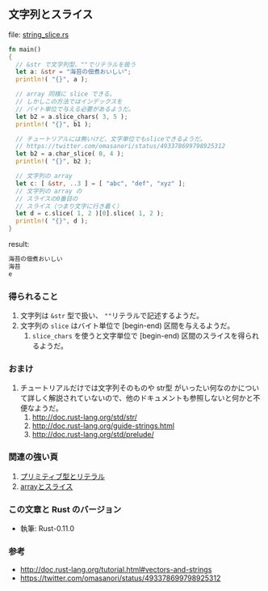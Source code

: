 ## 文字列とスライス

file: [string_slice.rs](.src/string_slice.rs)

```rust
fn main()
{
  // &str で文字列型、""でリテラルを扱う
  let a: &str = "海苔の佃煮おいしい";
  println!( "{}", a );

  // array 同様に slice できる。
  // しかしこの方法ではインデックスを
  // バイト単位で与える必要があるようだ。
  let b2 = a.slice_chars( 3, 5 );
  println!( "{}", b1 );

  // チュートリアルには無いけど、文字単位でもsliceできるようだ。
  // https://twitter.com/omasanori/status/493378699798925312
  let b2 = a.char_slice( 0, 4 );
  println!( "{}", b2 );

  // 文字列の array
  let c: [ &str, ..3 ] = [ "abc", "def", "xyz" ];
  // 文字列の array の
  // スライスの0番目の
  // スライス（つまり文字に行き着く）
  let d = c.slice( 1, 2 )[0].slice( 1, 2 );
  println!( "{}", d );
}
```

result:
```zsh
海苔の佃煮おいしい
海苔
e
```

### 得られること

1. 文字列は `&str` 型で扱い、 `""`リテラルで記述するようだ。
1. 文字列の `slice` はバイト単位で \[begin-end) 区間を与えるようだ。
    1. `slice_chars` を使うと文字単位で \[begin-end) 区間のスライスを得られるようだ。

### おまけ

1. チュートリアルだけでは文字列そのものや str型 がいったい何なのかについて詳しく解説されていないので、他のドキュメントも参照しないと何かと不便なようだ。
    1. http://doc.rust-lang.org/std/str/
    1. http://doc.rust-lang.org/guide-strings.html
    1. http://doc.rust-lang.org/std/prelude/

### 関連の強い頁

1. [プリミティブ型とリテラル](プリミティブ型とリテラル.md)
1. [arrayとスライス](arrayとスライス.md)

### この文章と Rust のバージョン

- 執筆: Rust-0.11.0

### 参考

- http://doc.rust-lang.org/tutorial.html#vectors-and-strings
- https://twitter.com/omasanori/status/493378699798925312
